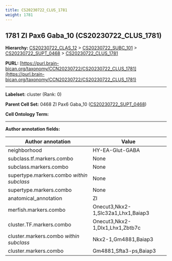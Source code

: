 ```yaml
---
title: CS20230722_CLUS_1781
weight: 1781
---
```

## 1781 ZI Pax6 Gaba_10 (CS20230722_CLUS_1781)
<b>Hierarchy: </b>
[CS20230722_CLAS_12](../CS20230722_CLAS_12) >
[CS20230722_SUBC_101](../CS20230722_SUBC_101) >
[CS20230722_SUPT_0468](../CS20230722_SUPT_0468) >
[CS20230722_CLUS_1781](../CS20230722_CLUS_1781)

**PURL:** [https://purl.brain-bican.org/taxonomy/CCN20230722/CS20230722_CLUS_1781](https://purl.brain-bican.org/taxonomy/CCN20230722/CS20230722_CLUS_1781)

---


**Labelset:** cluster (Rank: 0)

**Parent Cell Set:** 0468 ZI Pax6 Gaba_10 ([CS20230722_SUPT_0468](../CS20230722_SUPT_0468))



**Cell Ontology Term:** 

[MARKER GENES.]: #


---

[TRANSFERRED ANNOTATIONS.]: #


[AUTHOR ANNOTATION FIELDS.]: #


**Author annotation fields:**

| Author annotation | Value |
|-------------------|-------|
|neighborhood|HY-EA-Glut-GABA|
|subclass.tf.markers.combo|None|
|subclass.markers.combo|None|
|supertype.markers.combo _within subclass_|None|
|supertype.markers.combo|None|
|anatomical_annotation|ZI|
|merfish.markers.combo|Onecut3,Nkx2-1,Slc32a1,Lhx1,Baiap3|
|cluster.TF.markers.combo|Onecut3,Nkx2-1,Dlx1,Lhx1,Zbtb7c|
|cluster.markers.combo _within subclass_|Nkx2-1,Gm4881,Baiap3|
|cluster.markers.combo|Gm4881,Sfta3-ps,Baiap3|
